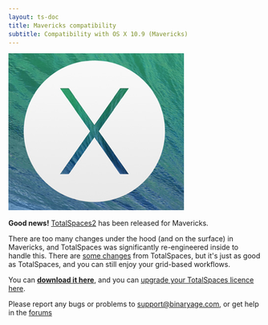 ```yaml
---
layout: ts-doc
title: Mavericks compatibility
subtitle: Compatibility with OS X 10.9 (Mavericks)
---
```


<img src="/images/osx-mavericks.png">

**Good news!** [TotalSpaces2](/) has been released for Mavericks.

There are too many changes under the hood (and on the surface) in Mavericks, and TotalSpaces was significantly re-engineered inside to handle this. There are [some changes](/differences2) from TotalSpaces, but it's just as good as TotalSpaces, and you can still enjoy your grid-based workflows.

You can [**download it here**](/changes2), and you can [upgrade your TotalSpaces licence here](/upgrade).

Please report any bugs or problems to support@binaryage.com, or get help in the [forums](http://discuss.binaryage.com)
